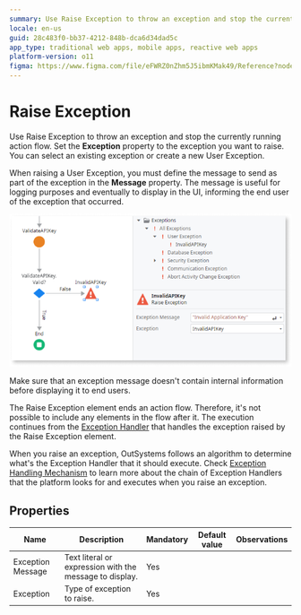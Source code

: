 ```yaml
---
summary: Use Raise Exception to throw an exception and stop the currently running action flow.
locale: en-us
guid: 28c483f0-bb37-4212-848b-dca6d34dad5c
app_type: traditional web apps, mobile apps, reactive web apps
platform-version: o11
figma: https://www.figma.com/file/eFWRZ0nZhm5J5ibmKMak49/Reference?node-id=857:1418
---
```


# Raise Exception


Use Raise Exception to throw an exception and stop the currently running action flow. Set the **Exception** property to the exception you want to raise. You can select an existing exception or create a new User Exception.

When raising a User Exception, you must define the message to send as part of the exception in the **Message** property. The message is useful for logging purposes and eventually to display in the UI, informing the end user of the exception that occurred.

![Screenshot of the Raise Exception element in a service studio action flow](images/raise-exception-example-ss.png "Raise Exception Example")

<div class="info" markdown="1">

Make sure that an exception message doesn't contain internal information before displaying it to end users.

</div>

The Raise Exception element ends an action flow. Therefore, it's not possible to include any elements in the flow after it. The execution continues from the [Exception Handler](<class-exception-handler.md>) that handles the exception raised by the Raise Exception element.

When you raise an exception, OutSystems follows an algorithm to determine what's the Exception Handler that it should execute. Check [Exception Handling Mechanism](../../../develop/logic/exceptions/handling-mechanism.md) to learn more about the chain of Exception Handlers that the platform looks for and executes when you raise an exception.

## Properties

<table markdown="1">
<thead>
<tr>
<th>Name</th>
<th>Description</th>
<th>Mandatory</th>
<th>Default value</th>
<th>Observations</th>
</tr>
</thead>
<tbody>
<tr>
<td title="Exception Message">Exception Message</td>
<td>Text literal or expression with the message to display.</td>
<td>Yes</td>
<td></td>
<td></td>
</tr>
<tr>
<td title="Exception">Exception</td>
<td>Type of exception to raise.</td>
<td>Yes</td>
<td></td>
<td></td>
</tr>
</tbody>
</table>

